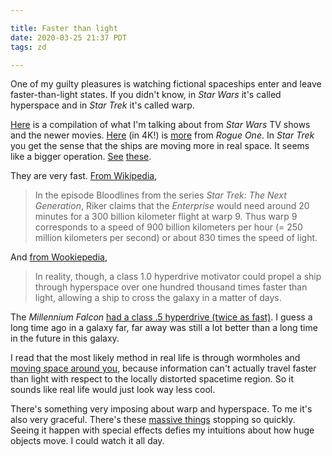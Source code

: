 ```yaml
---

title: Faster than light
date: 2020-03-25 21:37 PDT
tags: zd

---
```


One of my guilty pleasures is watching fictional spaceships enter and leave faster-than-light states. If you didn't know, in <i>Star Wars</i> it's called hyperspace and in <i>Star Trek</i> it's called warp.

<a href='https://www.youtube.com/watch?v=YrXf21bHDUY'>Here</a> is a compilation of what I'm talking about from <i>Star Wars</i> TV shows and the newer movies. <a href='https://youtu.be/19Ui_oLzCgo?t=73'>Here</a> (in 4K!) is <a href='https://www.youtube.com/watch?v=3BXTUOxbgpw'>more</a> from <i>Rogue One</i>. In <i>Star Trek</i> you get the sense that the ships are moving more in real space. It seems like a bigger operation. <a href='https://www.youtube.com/watch?v=WLHO_E_U8o4'>See</a> <a href='https://www.youtube.com/watch?v=iSiwftMMKvo'>these</a>.

They are very fast. <a href='https://en.wikipedia.org/wiki/Warp_drive'>From Wikipedia</a>,

<blockquote>
  In the episode Bloodlines from the series <i>Star Trek: The Next Generation</i>, Riker claims that the <i>Enterprise</i> would need around 20 minutes for a 300 billion kilometer flight at warp 9. Thus warp 9 corresponds to a speed of 900 billion kilometers per hour (= 250 million kilometers per second) or about 830 times the speed of light.
</blockquote>

And <a href='https://starwars.fandom.com/wiki/Hyperdrive/Legends'>from Wookiepedia</a>,

<blockquote>
  In reality, though, a class 1.0 hyperdrive motivator could propel a ship through hyperspace over one hundred thousand times faster than light, allowing a ship to cross the galaxy in a matter of days.
</blockquote>

The <i>Millennium Falcon</i> <a href='https://starwars.fandom.com/wiki/Millennium_Falcon'>had a class .5 hyperdrive (twice as fast)</a>. I guess a long time ago in a galaxy far, far away was still a lot better than a long time in the future in this galaxy.

I read that the most likely method in real life is through wormholes and <a href='https://en.wikipedia.org/wiki/Alcubierre_drive'>moving space around you</a>, because information can't actually travel faster than light with respect to the locally distorted spacetime region. So it sounds like real life would just look way less cool.

There's something very imposing about warp and hyperspace. To me it's also very graceful. There's these <a href='http://www.st-minutiae.com/resources/comparison/comparison_large.png'>massive things</a> stopping so quickly. Seeing it happen with special effects defies my intuitions about how huge objects move. I could watch it all day.
